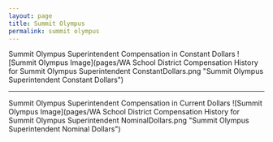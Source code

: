 ```yaml
---
layout: page
title: Summit Olympus
permalink: summit olympus
---
```



Summit Olympus Superintendent Compensation in Constant Dollars
![Summit Olympus Image](pages/WA School District Compensation History for Summit Olympus Superintendent ConstantDollars.png "Summit Olympus Superintendent Constant Dollars")
___

Summit Olympus Superintendent Compensation in Current Dollars
![Summit Olympus Image](pages/WA School District Compensation History for Summit Olympus Superintendent NominalDollars.png "Summit Olympus Superintendent Nominal Dollars")